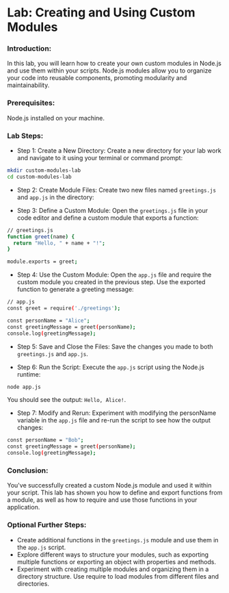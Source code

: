 # Lab: Creating and Using Custom Modules

### Introduction:

In this lab, you will learn how to create your own custom modules in Node.js and use them within your scripts. Node.js modules allow you to organize your code into reusable components, promoting modularity and maintainability.

###  Prerequisites:

Node.js installed on your machine.

### Lab Steps:

- Step 1: Create a New Directory:
Create a new directory for your lab work and navigate to it using your terminal or command prompt:

```sh
mkdir custom-modules-lab
cd custom-modules-lab
```

- Step 2: Create Module Files:
Create two new files named `greetings.js` and `app.js` in the directory:


- Step 3: Define a Custom Module:
Open the `greetings.js` file in your code editor and define a custom module that exports a function:

```sh
// greetings.js
function greet(name) {
  return "Hello, " + name + "!";
}

module.exports = greet;
```

- Step 4: Use the Custom Module:
Open the `app.js` file and require the custom module you created in the previous step. Use the exported function to generate a greeting message:

```sh
// app.js
const greet = require('./greetings');

const personName = "Alice";
const greetingMessage = greet(personName);
console.log(greetingMessage);
```

- Step 5: Save and Close the Files:
Save the changes you made to both `greetings.js` and `app.js`.

- Step 6: Run the Script:
Execute the `app.js` script using the Node.js runtime:

```sh
node app.js
```

You should see the output: `Hello, Alice!`.

- Step 7: Modify and Rerun:
Experiment with modifying the personName variable in the `app.js` file and re-run the script to see how the output changes:

```sh
const personName = "Bob";
const greetingMessage = greet(personName);
console.log(greetingMessage);
```

### Conclusion:

You've successfully created a custom Node.js module and used it within your script. This lab has shown you how to define and export functions from a module, as well as how to require and use those functions in your application.

### Optional Further Steps:

- Create additional functions in the `greetings.js` module and use them in the `app.js` script.
- Explore different ways to structure your modules, such as exporting multiple functions or exporting an object with properties and methods.
- Experiment with creating multiple modules and organizing them in a directory structure. Use require to load modules from different files and directories.




